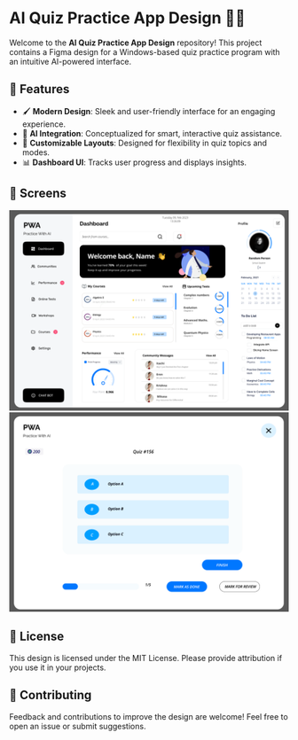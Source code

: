 # AI Quiz Practice App Design 🎨🤖

Welcome to the **AI Quiz Practice App Design** repository! This project contains a Figma design for a Windows-based quiz practice program with an intuitive AI-powered interface.  

## 🌟 Features
- 🖌️ **Modern Design**: Sleek and user-friendly interface for an engaging experience.
- 🤖 **AI Integration**: Conceptualized for smart, interactive quiz assistance.
- 🎯 **Customizable Layouts**: Designed for flexibility in quiz topics and modes.
- 📊 **Dashboard UI**: Tracks user progress and displays insights.

## 📂 Screens
![Visualization](visualizations/1.png)
![Visualization](visualizations/2.png)



## 📜 License
This design is licensed under the MIT License. Please provide attribution if you use it in your projects.  

## 🤝 Contributing
Feedback and contributions to improve the design are welcome! Feel free to open an issue or submit suggestions.  
